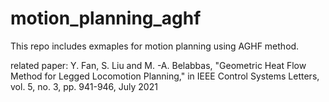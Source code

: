 # motion_planning_aghf

This repo includes exmaples for motion planning using AGHF method.

related paper:
Y. Fan, S. Liu and M. -A. Belabbas, "Geometric Heat Flow Method for Legged Locomotion Planning," in IEEE Control Systems Letters, vol. 5, no. 3, pp. 941-946, July 2021
